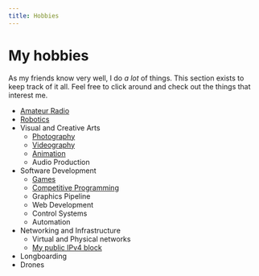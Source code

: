 ```yaml
---
title: Hobbies
---
```


# My hobbies

As my friends know very well, I do *a lot* of things. This section exists to keep track of it all. Feel free to click around and check out the things that interest me.

- [Amateur Radio](/hobbies/radio)
- [Robotics](/hobbies/robotics)
- Visual and Creative Arts
  - [Photography](/hobbies/arts/photography)
  - [Videography](/hobbies/arts/videography)
  - [Animation](/hobbies/arts/animation)
  - Audio Production
  <!-- - [Audio Production](/hobbies/arts/music) -->
  <!-- RetryLife -->
- Software Development
  - [Games](/hobbies/software/games)
  - [Competitive Programming](/hobbies/software/competitive-programming)
  - Graphics Pipeline
  - Web Development
  - Control Systems
  - Automation
- Networking and Infrastructure
  - Virtual and Physical networks
  <!-- - [Virtual and Physical networks](/hobbies/networking/zzanet) -->
  - [My public IPv4 block](/blog/amprnet-bgp/)
- Longboarding
- Drones